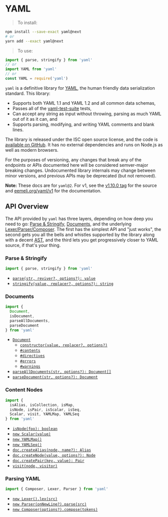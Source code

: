 # YAML

> To install:

```sh
npm install --save-exact yaml@next
# or
yarn add --exact yaml@next
```

> To use:

```js
import { parse, stringify } from 'yaml'
// or
import YAML from 'yaml'
// or
const YAML = require('yaml')
```

`yaml` is a definitive library for [YAML](http://yaml.org/), the human friendly data serialization standard.
This library:

- Supports both YAML 1.1 and YAML 1.2 and all common data schemas,
- Passes all of the [yaml-test-suite](https://github.com/yaml/yaml-test-suite) tests,
- Can accept any string as input without throwing, parsing as much YAML out of it as it can, and
- Supports parsing, modifying, and writing YAML comments and blank lines.

The library is released under the ISC open source license, and the code is [available on GitHub](https://github.com/eemeli/yaml/).
It has no external dependencies and runs on Node.js as well as modern browsers.

For the purposes of versioning, any changes that break any of the endpoints or APIs documented here will be considered semver-major breaking changes.
Undocumented library internals may change between minor versions, and previous APIs may be deprecated (but not removed).

**Note:** These docs are for `yaml@2`. For v1, see the [v1.10.0 tag](https://github.com/eemeli/yaml/tree/v1.10.0) for the source and [eemeli.org/yaml/v1](https://eemeli.org/yaml/v1/) for the documentation.

## API Overview

The API provided by `yaml` has three layers, depending on how deep you need to go: [Parse & Stringify](#parse-amp-stringify), [Documents](#documents), and the underlying [Lexer/Parser/Composer](#parsing-yaml).
The first has the simplest API and "just works", the second gets you all the bells and whistles supported by the library along with a decent [AST](#content-nodes), and the third lets you get progressively closer to YAML source, if that's your thing.

<h3>Parse & Stringify</h3>

```js
import { parse, stringify } from 'yaml'
```

- [`parse(str, reviver?, options?): value`](#yaml-parse)
- [`stringify(value, replacer?, options?): string`](#yaml-stringify)

<h3>Documents</h3>

<!-- prettier-ignore -->
```js
import {
  Document,
  isDocument,
  parseAllDocuments,
  parseDocument
} from 'yaml'
```

- [`Document`](#documents)
  - [`constructor(value, replacer?, options?)`](#creating-documents)
  - [`#contents`](#content-nodes)
  - [`#directives`](#stream-directives)
  - [`#errors`](#errors)
  - [`#warnings`](#errors)
- [`parseAllDocuments(str, options?): Document[]`](#parsing-documents)
- [`parseDocument(str, options?): Document`](#parsing-documents)

<h3>Content Nodes</h3>

<!-- prettier-ignore -->
```js
import {
  isAlias, isCollection, isMap,
  isNode, isPair, isScalar, isSeq,
  Scalar, visit, YAMLMap, YAMLSeq
} from 'yaml'
```

- [`isNode(foo): boolean`](#identifying-nodes)
- [`new Scalar(value)`](#scalar-values)
- [`new YAMLMap()`](#collections)
- [`new YAMLSeq()`](#collections)
- [`doc.createAlias(node, name?): Alias`](#creating-nodes)
- [`doc.createNode(value, options?): Node`](#creating-nodes)
- [`doc.createPair(key, value): Pair`](#creating-nodes)
- [`visit(node, visitor)`](#modifying-nodes)

<h3>Parsing YAML</h3>

```js
import { Composer, Lexer, Parser } from 'yaml'
```

- [`new Lexer().lex(src)`](#lexer)
- [`new Parser(onNewLine?).parse(src)`](#parser)
- [`new Composer(options?).compose(tokens)`](#composer)
